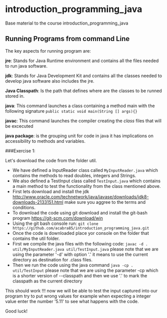 # introduction_programming_java
Base material to the course introduction_programming_java


## Running Programs from command Line

The key aspects for running program are:

__jre__: Stands for Java Runtime environment and contains all the files needed to run java software.

__jdk__: Stands for Java Development Kit and contains all the classes needed to develop java software also includes the jre.

__Java Classpath__: Is the path that defines where are the classes to be runned stored in.

__java__: This command launches a class containing a method main with the following signature
   ```public static void main(String [] args){}```

__javac__: This command launches the compiler creating the *class* files that will be excecuted

__java package__: is the grouping unit for code in java it has implications on accessibility to methods and variables.


###Exercise 1:

Let's download the code from the folder util.

* We have defined a InputReader class called ```MyInputReader.java``` which contains the methods to read doubles, integers and Strings.
* We also defined a TestInput class called ```TestInput.java``` which contains a main method to test the functionality from the class mentioned above.
* First lets download and install the jdk http://www.oracle.com/technetwork/java/javase/downloads/jdk8-downloads-2133151.html make sure you aggree to the terms and conditions.
* To download the code using git download and install the git-bash program https://git-scm.com/download/win 
* Using the git bash console run: ```git clone https://github.com/acabra85/introduction_programming_java.git ```
* Once the code is downloaded place yor console on the folder that contains the util folder.
* First we compile the java files with the following code: ```javac -d . util/MyInputReader.java util/TestInput.java``` please note that we are using the parameter '-d' with option '.' it means to use the current directory as destination for .class files.
* Then we run the code using the java command ```java -cp . util/TestInput``` please note that we are using the parameter -cp which is a shorter version of --classpath and then we use '.' to mark the classpath as the current directory

This should work !!! now we will be able to test the input captured into our program try to put wrong values for example when expecting a integer value enter the number '5.11' to see what happens with the code.

Good luck!
